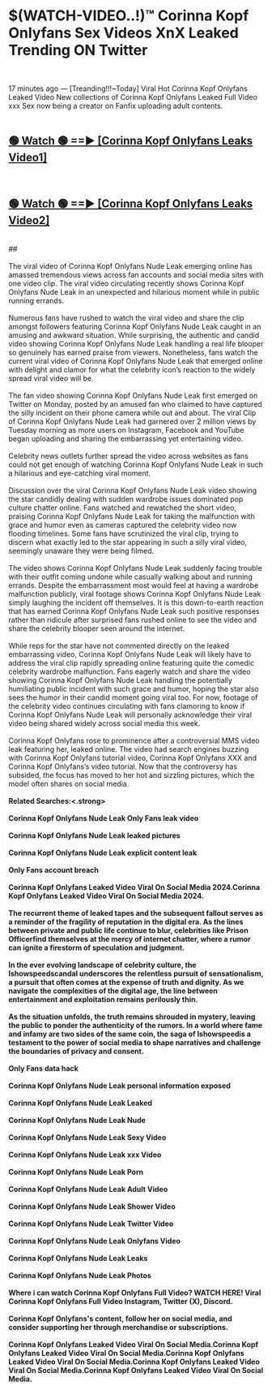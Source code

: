 # $(WATCH-VIDEO..!)™ Corinna Kopf Onlyfans Sex Videos XnX Leaked Trending ON Twitter<br>
<br>

17 minutes ago — [Treanding!!!~Today] Viral Hot Corinna Kopf Onlyfans Leaked Video New collections of Corinna Kopf Onlyfans Leaked Full Video xxx Sex now being a creator on Fanfix uploading adult contents.
<br>
 <br>

##  <a href="https://best2vid.blogspot.com?title=Corinna_Kopf_Onlyfans">🟢 Watch 🟢 ==► [Corinna Kopf Onlyfans Leaks Video1]</a><br>
  <br>

##  <a href="https://best2vid.blogspot.com?title=Corinna_Kopf_Onlyfans">🟢 Watch 🟢 ==► [Corinna Kopf Onlyfans Leaks Video2]</a><br>
  <br>
  ##
  <br>
  <br>
The viral video of Corinna Kopf Onlyfans Nude Leak emerging online has amassed tremendous views across fan accounts and social media sites with one video clip. The viral video circulating recently shows Corinna Kopf Onlyfans Nude Leak in an unexpected and hilarious moment while in public running errands.
<br><br>
Numerous fans have rushed to watch the viral video and share the clip amongst followers featuring Corinna Kopf Onlyfans Nude Leak caught in an amusing and awkward situation. While surprising, the authentic and candid video showing Corinna Kopf Onlyfans Nude Leak handling a real life blooper so genuinely has earned praise from viewers. Nonetheless, fans watch the current viral video of Corinna Kopf Onlyfans Nude Leak that emerged online with delight and clamor for what the celebrity icon’s reaction to the widely spread viral video will be.
<br><br>
The fan video showing Corinna Kopf Onlyfans Nude Leak first emerged on Twitter on Monday, posted by an amused fan who claimed to have captured the silly incident on their phone camera while out and about. The viral Clip of Corinna Kopf Onlyfans Nude Leak had garnered over 2 million views by Tuesday morning as more users on Instagram, Facebook and YouTube began uploading and sharing the embarrassing yet entertaining video.
<br><br>
Celebrity news outlets further spread the video across websites as fans could not get enough of watching Corinna Kopf Onlyfans Nude Leak in such a hilarious and eye-catching viral moment.
<br><br>
Discussion over the viral Corinna Kopf Onlyfans Nude Leak video showing the star candidly dealing with sudden wardrobe issues dominated pop culture chatter online. Fans watched and rewatched the short video, praising Corinna Kopf Onlyfans Nude Leak for taking the malfunction with grace and humor even as cameras captured the celebrity video now flooding timelines. Some fans have scrutinized the viral clip, trying to discern what exactly led to the star appearing in such a silly viral video, seemingly unaware they were being filmed.
<br><br>
The video shows Corinna Kopf Onlyfans Nude Leak suddenly facing trouble with their outfit coming undone while casually walking about and running errands. Despite the embarrassment most would feel at having a wardrobe malfunction publicly, viral footage shows Corinna Kopf Onlyfans Nude Leak simply laughing the incident off themselves. It is this down-to-earth reaction that has earned Corinna Kopf Onlyfans Nude Leak such positive responses rather than ridicule after surprised fans rushed online to see the video and share the celebrity blooper seen around the internet.
<br><br>
While reps for the star have not commented directly on the leaked embarrassing video, Corinna Kopf Onlyfans Nude Leak will likely have to address the viral clip rapidly spreading online featuring quite the comedic celebrity wardrobe malfunction. Fans eagerly watch and share the video showing Corinna Kopf Onlyfans Nude Leak handling the potentially humiliating public incident with such grace and humor, hoping the star also sees the humor in their candid moment going viral too. For now, footage of the celebrity video continues circulating with fans clamoring to know if Corinna Kopf Onlyfans Nude Leak will personally acknowledge their viral video being shared widely across social media this week.
<br><br>
Corinna Kopf Onlyfans rose to prominence after a controversial MMS video leak featuring her, leaked online. The video had search engines buzzing with Corinna Kopf Onlyfans tutorial video, Corinna Kopf Onlyfans XXX and Corinna Kopf Onlyfans’s video tutorial. Now that the controversy has subsided, the focus has moved to her hot and sizzling pictures, which the model often shares on social media.
<br><br>
<strong>Related Searches:<.strong>
<br><br>
Corinna Kopf Onlyfans Nude Leak Only Fans leak video
<br><br>
Corinna Kopf Onlyfans Nude Leak leaked pictures
<br><br>
Corinna Kopf Onlyfans Nude Leak explicit content leak
<br><br>
Only Fans account breach
<br><br>
Corinna Kopf Onlyfans Leaked Video Viral On Social Media 2024.Corinna Kopf Onlyfans Leaked Video Viral On Social Media 2024.
<br><br>
The recurrent theme of leaked tapes and the subsequent fallout serves as a reminder of the fragility of reputation in the digital era. As the lines between private and public life continue to blur, celebrities like Prison Officerfind themselves at the mercy of internet chatter, where a rumor can ignite a firestorm of speculation and judgment.
<br><br>
In the ever evolving landscape of celebrity culture, the Ishowspeedscandal underscores the relentless pursuit of sensationalism, a pursuit that often comes at the expense of truth and dignity. As we navigate the complexities of the digital age, the line between entertainment and exploitation remains perilously thin.
<br><br>
As the situation unfolds, the truth remains shrouded in mystery, leaving the public to ponder the authenticity of the rumors. In a world where fame and infamy are two sides of the same coin, the saga of Ishowspeedis a testament to the power of social media to shape narratives and challenge the boundaries of privacy and consent.
<br><br>
Only Fans data hack
<br><br>
Corinna Kopf Onlyfans Nude Leak personal information exposed
<br><br>
Corinna Kopf Onlyfans Nude Leak Leaked
<br><br>
Corinna Kopf Onlyfans Nude Leak Nude
<br><br>
Corinna Kopf Onlyfans Nude Leak Sexy Video
<br><br>
Corinna Kopf Onlyfans Nude Leak xxx Video
<br><br>
Corinna Kopf Onlyfans Nude Leak Porn
<br><br>
Corinna Kopf Onlyfans Nude Leak Adult Video
<br><br>
Corinna Kopf Onlyfans Nude Leak Shower Video
<br><br>
Corinna Kopf Onlyfans Nude Leak Twitter Video
<br><br>
Corinna Kopf Onlyfans Nude Leak Onlyfans Video
<br><br>
Corinna Kopf Onlyfans Nude Leak Leaks
<br><br>
Corinna Kopf Onlyfans Nude Leak Photos
<br><br>
Where i can watch Corinna Kopf Onlyfans Full Video? WATCH HERE! Viral Corinna Kopf Onlyfans Full Video Instagram, Twitter (X), Discord.
<br><br>
Corinna Kopf Onlyfans's content, follow her on social media, and consider supporting her through merchandise or subscriptions.
<br><br>
Corinna Kopf Onlyfans Leaked Video Viral On Social Media.Corinna Kopf Onlyfans Leaked Video Viral On Social Media.Corinna Kopf Onlyfans Leaked Video Viral On Social Media.Corinna Kopf Onlyfans Leaked Video Viral On Social Media.Corinna Kopf Onlyfans Leaked Video Viral On Social Media.